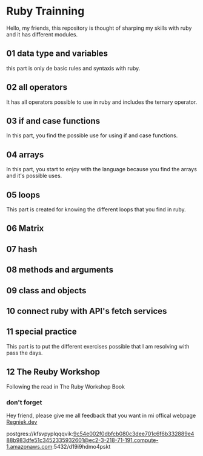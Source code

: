 # Ruby Trainning

Hello, my friends, this repository is thought of sharping my skills with ruby and it has different modules.

## 01 data type and variables

this part is only de basic rules and syntaxis with ruby.

## 02 all operators 

It has all operators possible to use in ruby and includes the ternary operator.

## 03 if and case functions

In this part, you find the possible use for using if and case functions.

## 04 arrays

In this part, you start to enjoy with the language because you find the arrays and it's possible uses.

## 05 loops

This part is created for knowing the different loops that you find in ruby.

## 06 Matrix

## 07 hash

## 08 methods and arguments

## 09 class and objects

## 10 connect ruby with API's fetch services
## 11 special practice

This part is to put the different exercises possible that I am resolving with pass the days.
## 12 The Reuby Workshop

Following the read in The Ruby Workshop Book

### don't forget

Hey friend, please give me all feedback that you want in mi offical webpage [Regniek.dev](https://www.regniek.dev)


postgres://kfsvpyplqqqvik:9c54e002f0dbfcb080c3dee701c6f6b332889e488b983dfe51c3452335932601@ec2-3-218-71-191.compute-1.amazonaws.com:5432/d19i9hdmo4pskt